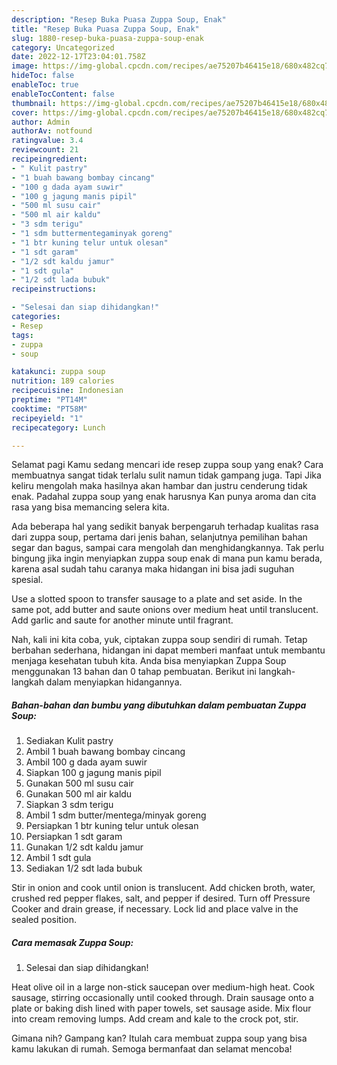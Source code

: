 ```yaml
---
description: "Resep Buka Puasa Zuppa Soup, Enak"
title: "Resep Buka Puasa Zuppa Soup, Enak"
slug: 1880-resep-buka-puasa-zuppa-soup-enak
category: Uncategorized
date: 2022-12-17T23:04:01.758Z
image: https://img-global.cpcdn.com/recipes/ae75207b46415e18/680x482cq70/zuppa-soup-foto-resep-utama.jpg
hideToc: false
enableToc: true
enableTocContent: false
thumbnail: https://img-global.cpcdn.com/recipes/ae75207b46415e18/680x482cq70/zuppa-soup-foto-resep-utama.jpg
cover: https://img-global.cpcdn.com/recipes/ae75207b46415e18/680x482cq70/zuppa-soup-foto-resep-utama.jpg
author: Admin
authorAv: notfound
ratingvalue: 3.4
reviewcount: 21
recipeingredient:
- " Kulit pastry"
- "1 buah bawang bombay cincang"
- "100 g dada ayam suwir"
- "100 g jagung manis pipil"
- "500 ml susu cair"
- "500 ml air kaldu"
- "3 sdm terigu"
- "1 sdm buttermentegaminyak goreng"
- "1 btr kuning telur untuk olesan"
- "1 sdt garam"
- "1/2 sdt kaldu jamur"
- "1 sdt gula"
- "1/2 sdt lada bubuk"
recipeinstructions:

- "Selesai dan siap dihidangkan!"
categories:
- Resep
tags:
- zuppa
- soup

katakunci: zuppa soup 
nutrition: 189 calories
recipecuisine: Indonesian
preptime: "PT14M"
cooktime: "PT58M"
recipeyield: "1"
recipecategory: Lunch

---
```



Selamat pagi Kamu sedang mencari ide resep zuppa soup yang enak? Cara membuatnya sangat tidak terlalu sulit namun tidak gampang juga. Tapi Jika keliru mengolah maka hasilnya akan hambar dan justru cenderung tidak enak. Padahal zuppa soup yang enak harusnya Kan punya aroma dan cita rasa yang bisa memancing selera kita.


Ada beberapa hal yang sedikit banyak berpengaruh terhadap kualitas rasa dari zuppa soup, pertama dari jenis bahan, selanjutnya pemilihan bahan segar dan bagus, sampai cara mengolah dan menghidangkannya. Tak perlu bingung jika ingin menyiapkan zuppa soup enak di mana pun kamu berada, karena asal sudah tahu caranya maka hidangan ini bisa jadi suguhan spesial.

Use a slotted spoon to transfer sausage to a plate and set aside. In the same pot, add butter and saute onions over medium heat until translucent. Add garlic and saute for another minute until fragrant.


Nah, kali ini kita coba, yuk, ciptakan zuppa soup sendiri di rumah. Tetap berbahan sederhana, hidangan ini dapat memberi manfaat untuk membantu menjaga kesehatan tubuh kita. Anda bisa menyiapkan Zuppa Soup menggunakan 13 bahan dan 0 tahap pembuatan. Berikut ini langkah-langkah dalam menyiapkan hidangannya.

<!--inarticleads1-->

##### Bahan-bahan dan bumbu yang dibutuhkan dalam pembuatan Zuppa Soup:

1. Sediakan  Kulit pastry
1. Ambil 1 buah bawang bombay cincang
1. Ambil 100 g dada ayam suwir
1. Siapkan 100 g jagung manis pipil
1. Gunakan 500 ml susu cair
1. Gunakan 500 ml air kaldu
1. Siapkan 3 sdm terigu
1. Ambil 1 sdm butter/mentega/minyak goreng
1. Persiapkan 1 btr kuning telur untuk olesan
1. Persiapkan 1 sdt garam
1. Gunakan 1/2 sdt kaldu jamur
1. Ambil 1 sdt gula
1. Sediakan 1/2 sdt lada bubuk


Stir in onion and cook until onion is translucent. Add chicken broth, water, crushed red pepper flakes, salt, and pepper if desired. Turn off Pressure Cooker and drain grease, if necessary. Lock lid and place valve in the sealed position. 

<!--inarticleads2-->

##### Cara memasak Zuppa Soup:


1. Selesai dan siap dihidangkan!

Heat olive oil in a large non-stick saucepan over medium-high heat. Cook sausage, stirring occasionally until cooked through. Drain sausage onto a plate or baking dish lined with paper towels, set sausage aside. Mix flour into cream removing lumps. Add cream and kale to the crock pot, stir. 

Gimana nih? Gampang kan? Itulah cara membuat zuppa soup yang bisa kamu lakukan di rumah. Semoga bermanfaat dan selamat mencoba!
